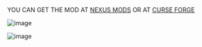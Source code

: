YOU CAN GET THE MOD AT [NEXUS MODS](https://www.nexusmods.com/stardewvalley/mods/21050) OR AT [CURSE FORGE](https://www.curseforge.com/stardewvalley/mods/automate-tool-swap)

![image](https://github.com/user-attachments/assets/27228da0-56e0-46fd-926c-3226569478fe)

![image](https://github.com/user-attachments/assets/39704f1b-5ea3-464d-bce8-88086bc3765e)


